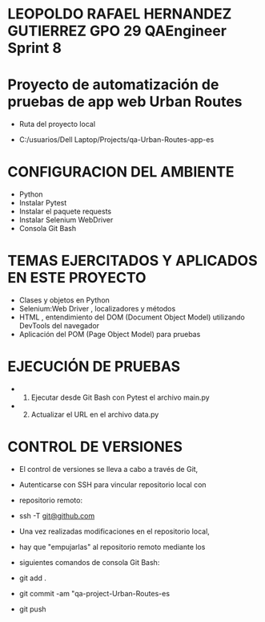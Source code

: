# LEOPOLDO RAFAEL HERNANDEZ GUTIERREZ GPO 29 QAEngineer Sprint 8
# Proyecto de automatización de pruebas de app web Urban Routes

- Ruta del proyecto local

- C:/usuarios/Dell Laptop/Projects/qa-Urban-Routes-app-es

# CONFIGURACION DEL AMBIENTE

- Python
- Instalar Pytest
- Instalar el paquete requests
- Instalar Selenium WebDriver
- Consola Git Bash

# TEMAS EJERCITADOS Y APLICADOS EN ESTE PROYECTO

- Clases y objetos en Python
- Selenium:Web Driver , localizadores y métodos
- HTML , entendimiento del DOM (Document Object Model) utilizando DevTools del navegador
- Aplicación del POM (Page Object Model) para pruebas 

# EJECUCIÓN DE PRUEBAS 

- 1. Ejecutar desde Git Bash con Pytest el archivo main.py
- 2. Actualizar el URL en el archivo data.py


# CONTROL DE VERSIONES 

- El control de versiones se lleva a cabo a través de Git,
- Autenticarse con SSH para vincular repositorio local con 
- repositorio remoto:

-	ssh -T git@github.com

- Una vez realizadas modificaciones en el repositorio local,
- hay que "empujarlas" al repositorio remoto mediante los 
- siguientes comandos de consola Git Bash:

-	git add .
-	git commit -am "qa-project-Urban-Routes-es
-	git push



